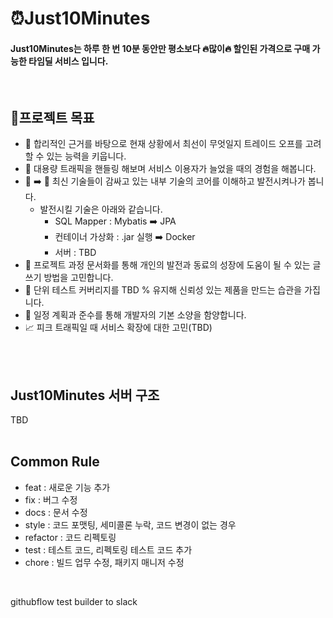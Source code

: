 # ⏰Just10Minutes
#### Just10Minutes는 하루 한 번 10분 동안만 평소보다 🔥많이🔥  할인된 가격으로 구매 가능한 타임딜 서비스 입니다. 
<br>

## 💪프로젝트 목표
- 🤔 합리적인 근거를 바탕으로 현재 상황에서 최선이 무엇일지 트레이드 오프를 고려할 수 있는 능력을 키웁니다.
- 🚗 대용량 트래픽을 핸들링 해보며 서비스 이용자가 늘었을 때의 경험을 해봅니다.
- 🦣 ➡️ 🐘 최신 기술들이 감싸고 있는 내부 기술의 코어를 이해하고 발전시켜나가 봅니다.
  - 발전시킬 기술은 아래와 같습니다.
    - SQL Mapper : Mybatis ➡️ JPA
    - 컨테이너 가상화 : .jar 실행 ➡️ Docker
    - 서버 : TBD
- 📑 프로젝트 과정 문서화를 통해 개인의 발전과 동료의 성장에 도움이 될 수 있는 글쓰기 방법을 고민합니다.
- 🧐 단위 테스트 커버리지를 TBD % 유지해 신뢰성 있는 제품을 만드는 습관을 가집니다.
- 📅 일정 계획과 준수를 통해 개발자의 기본 소양을 함양합니다.
- 📈 피크 트래픽일 때 서비스 확장에 대한 고민(TBD)
<br>
<br>

## Just10Minutes 서버 구조
TBD
<br>
<br>

## Common Rule
- feat : 새로운 기능 추가
- fix : 버그 수정
- docs : 문서 수정
- style : 코드 포맷팅, 세미콜론 누락, 코드 변경이 없는 경우
- refactor : 코드 리펙토링
- test : 테스트 코드, 리펙토링 테스트 코드 추가
- chore : 빌드 업무 수정, 패키지 매니저 수정
<br>

githubflow test builder to slack


